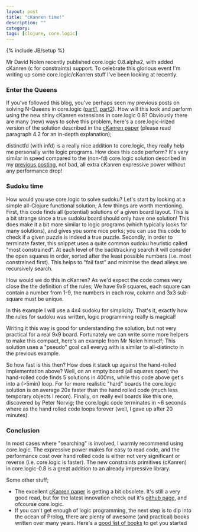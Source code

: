 ```yaml
---
layout: post
title: "cKanren time!"
description: ""
category:
tags: [clojure, core.logic]
---
```

{% include JB/setup %}

Mr David Nolen recently published core.logic 0.8.alpha2, with added cKanren (c for constraints) support. To celebrate this glorious event I'm writing up some core.logic/cKanren stuff I've been looking at recently.

### Enter the Queens
If you've followed this blog, you've perhaps seen my previous posts on solving N-Queens in core.logic (<a href="http://martinsprogrammingblog.blogspot.co.uk/2012/07/n-queens-with-corelogic-take-1.html">part1</a>, <a href="http://martinsprogrammingblog.blogspot.co.uk/2012/07/n-queens-with-corelogic-take-2.html">part2</a>). How will this look and perform using the new shiny cKanren extensions in core.logic 0.8? Obviously there are many (new) ways to solve this problem, here's a core.logic-irized version of the solution described in the <a href="http://www.schemeworkshop.org/2011/papers/Alvis2011.pdf">cKanren paper</a> (please read paragraph 4.2 for an in-depth explanation);
<script src="https://gist.github.com/3240455.js?file=queens.clj"> </script>distinctfd (with infd) is a really nice addition to core.logic, they really help me personally write logic programs. How does this code perform? It's very similar in speed compared to the (non-fd) core.logic solution described in my <a href="http://martinsprogrammingblog.blogspot.co.uk/2012/07/n-queens-with-corelogic-take-2.html">previous posting</a>, not bad, all extra cKanren expressive power without any performance drop!

### Sudoku time
How would you use core.logic to solve sudoku? Let's start by looking at a simple all-Clojure functional solution; <script src="https://gist.github.com/3229357.js?file=sud.clj"> </script>A few things are worth mentioning. First, this code finds all (potential) solutions of a given board layout. This is a bit strange since a true sudoku board should only have one solution! This does make it a bit more similar to logic programs (which typically looks for many solutions), and gives you some nice perks; you can use this code to check if a given puzzle is indeed a true puzzle. Secondly, in order to terminate faster, this snippet uses a quite common sudoku heuristic called "most constrained". At each level of the backtracking search it will consider the open squares in order, sorted after the least possible numbers (i.e. most constrained first). This helps to "fail fast" and minimise the dead alleys we recursively search.<br />

How would we do this in cKanren? As we'd expect the code comes very close the the definition of the rules; We have 9x9 squares, each square can contain a number from 1-9, the numbers in each row, column and 3x3 sub-square must be unique.

In this example I will use a 4x4 sudoku for simplicity. <script src="https://gist.github.com/3229357.js?file=sud4.clj"> </script>
That's it, exactly how the rules for sudoku was written, logic programming really is magical!

Writing it this way is good for understanding the solution, but not very practical for a real 9x9 board. Fortunately we can write some more helpers to make this compact, here's an example from Mr Nolen himself; <script src="https://gist.github.com/3229683.js?file=sud-cl.clj"> </script> This solution uses a "pseudo" goal call everyg with is similar to all-distincto in the previous example.

So how fast is this then? How does it stack up against the hand-rolled implementation above? Well, on an empty board (all squares open) the hand-rolled code finds 5 solutions in 400ms, while this code above get's into a (>5min) loop. For for more realistic "hard" boards the core.logic solution is on average 20x faster than the hand rolled code (much less temporary objects I recon). Finally, on really evil boards like this one, discovered by Peter Norvig; <script src="https://gist.github.com/3229357.js?file=evil-norvig.clj"> </script>the core.logic code terminates in ~6 seconds where as the hand rolled code loops forever (well, I gave up after 20 minutes).

### Conclusion
In most cases where "searching" is involved, I warmly recommend using core.logic. The expressive power makes for easy to read code, and the performance cost over hand rolled code is either not very significant or reverse (i.e. core.logic is faster). The new constraints primitives (cKanren) in core.logic-0.8 is a great addition to an already impressive library.

Some other stuff;

* The excellent <a href="http://www.schemeworkshop.org/2011/papers/Alvis2011.pdf">cKanren paper</a> is getting a bit obsolete. It's still a very good read, but for the latest innovation check out it's <a href="https://github.com/calvis/cKanren">github page</a>, and ofcourse core.logic.
* If you can't get enough of logic programming, the next step is to dip into the ocean of Prolog, there are plenty of awesome (and practical) books written over many years. Here's a <a href="http://dosync.posterous.com/a-logic-programming-reading-list">good list of books</a> to get you started
